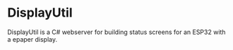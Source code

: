 # DisplayUtil

DisplayUtil is a C# webserver for building status screens for an ESP32 with a 
epaper display.
